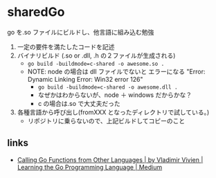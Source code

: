 # sharedGo

go を.so ファイルにビルドし、他言語に組み込む勉強

1. 一定の要件を満たしたコードを記述
2. バイナリビルド (.so or .dll, .h の２ファイルが生成される)
   - `go build -buildmode=c-shared -o awesome.so .`
   - NOTE: node の場合は dll ファイルでないと エラーになる "Error: Dynamic Linking Error: Win32 error 126"
     - `go build -buildmode=c-shared -o awesome.dll .`
     - なぜかはわからないが、node ＋ windows だからかな？
     - c の場合は.so で大丈夫だった
3. 各種言語から呼び出し(fromXXX となったディレクトリで試している。)
   - リポジトリに乗らないので、上記ビルドしてコピーのこと

## links

- [Calling Go Functions from Other Languages | by Vladimir Vivien | Learning the Go Programming Language | Medium](https://medium.com/learning-the-go-programming-language/calling-go-functions-from-other-languages-4c7d8bcc69bf)

